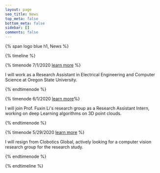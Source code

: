 ```yaml
---
layout: page
seo_title: News
top_meta: false
bottom_meta: false
sidebar: []
comments: false
---
```


{% span logo blue h1, News %}

{% timeline %}

{% timenode 7/1/2020 [learn more](https://robotics.oregonstate.edu/) %}

I will work as a Research Assistant in Electrical Engineering and Computer Science at Oregon State University.

{% endtimenode %}

{% timenode 6/1/2020 [learn more](http://web.engr.oregonstate.edu/~lif/)%}

I will join Prof. Fuxin Li's research group as a Research Assistant Intern, working on deep Learning algorithms on 3D point clouds.

{% endtimenode %}

{% timenode 5/29/2020 [learn more](https://weikunhan.github.io/blogs/stories_recording/wrote_before_deciding_to_proceed_my_phd_study/index.html) %}

I will resign from Clobotics Global, actively looking for a computer vision research group for the research study.

{% endtimenode %}

{% endtimeline %}